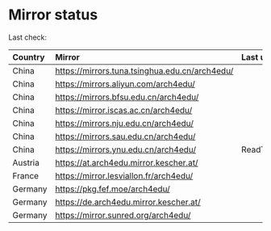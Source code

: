 <script src="./time.js"></script>
# Mirror status
Last check: <script type="text/javascript">localize(1692621158.7677863);</script>

|Country|Mirror|Last update|
|:------|:-----|:----------|
|China|https://mirrors.tuna.tsinghua.edu.cn/arch4edu/|<script type="text/javascript">localize(1692599389);</script>|
|China|https://mirrors.aliyun.com/arch4edu/|<script type="text/javascript">localize(1692512870);</script>|
|China|https://mirrors.bfsu.edu.cn/arch4edu/|<script type="text/javascript">localize(1692556139);</script>|
|China|https://mirror.iscas.ac.cn/arch4edu/|<script type="text/javascript">localize(1692599389);</script>|
|China|https://mirrors.nju.edu.cn/arch4edu/|<script type="text/javascript">localize(1692556139);</script>|
|China|https://mirrors.sau.edu.cn/arch4edu/|<script type="text/javascript">localize(1692556139);</script>|
|China|https://mirrors.ynu.edu.cn/arch4edu/|ReadTimeout|
|Austria|https://at.arch4edu.mirror.kescher.at/|<script type="text/javascript">localize(1692599389);</script>|
|France|https://mirror.lesviallon.fr/arch4edu/|<script type="text/javascript">localize(1692556139);</script>|
|Germany|https://pkg.fef.moe/arch4edu/|<script type="text/javascript">localize(1692599389);</script>|
|Germany|https://de.arch4edu.mirror.kescher.at/|<script type="text/javascript">localize(1692599389);</script>|
|Germany|https://mirror.sunred.org/arch4edu/|<script type="text/javascript">localize(1692599389);</script>|

<script src="./tablefilter/tablefilter.js"></script>
<script src="./table.js"></script>